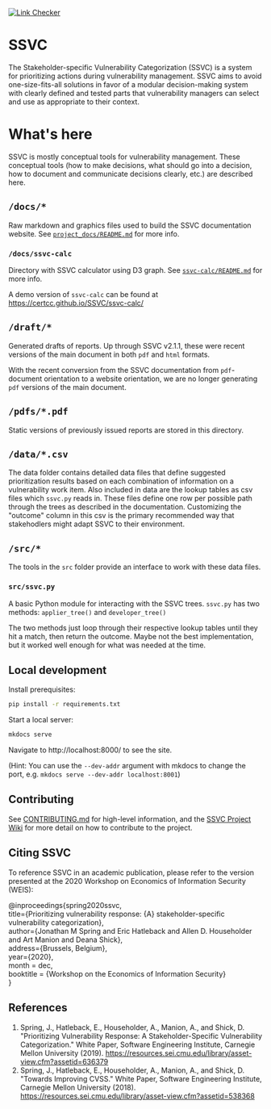 [![Link Checker](https://github.com/CERTCC/SSVC/actions/workflows/link_checker.yml/badge.svg)](https://github.com/CERTCC/SSVC/actions/workflows/link_checker.yml)

# SSVC

The Stakeholder-specific Vulnerability Categorization (SSVC) is a system for prioritizing actions during vulnerability management.
SSVC aims to avoid one-size-fits-all solutions in favor of a modular decision-making system with clearly defined and tested parts that vulnerability managers can select and use as appropriate to their context.

# What's here

SSVC is mostly conceptual tools for vulnerability management.
These conceptual tools (how to make decisions, what should go into a decision, how to document and communicate decisions clearly, etc.) are described here.

## `/docs/*`

Raw markdown and graphics files used to build the SSVC documentation website.
See [`project_docs/README.md`](project_docs/README.md) for more info.


### `/docs/ssvc-calc`

Directory with SSVC calculator using D3 graph.
See [`ssvc-calc/README.md`](docs/ssvc-calc/README.md) for more info.

A demo version of `ssvc-calc` can be found at https://certcc.github.io/SSVC/ssvc-calc/


## `/draft/*`

Generated drafts of reports.
Up through SSVC v2.1.1, these were recent versions of the main document in both `pdf` and `html` formats.

With the recent conversion from the SSVC documentation from `pdf`-document orientation to a website orientation,
we are no longer generating `pdf` versions of the main document.

## `/pdfs/*.pdf`

Static versions of previously issued reports are stored in this directory.

## `/data/*.csv`

The data folder contains detailed data files that define suggested prioritization results based on each combination of information on a vulnerability work item.
Also included in data are the lookup tables as csv files which `ssvc.py` reads in.
These files define one row per possible path through the trees as described in the documentation.
Customizing the "outcome" column in this csv is the primary recommended way that stakehodlers might adapt SSVC to their environment.

## `/src/*`

The tools in the `src` folder provide an interface to work with these data files.

### `src/ssvc.py`

A basic Python module for interacting with the SSVC trees. `ssvc.py` has
two methods: `applier_tree()` and `developer_tree()`

The two methods just loop through their respective lookup tables until
they hit a match, then return the outcome. Maybe not the best implementation,
but it worked well enough for what was needed at the time.

## Local development

Install prerequisites:

```bash
pip install -r requirements.txt
```

Start a local server:

```bash
mkdocs serve
```

Navigate to http://localhost:8000/ to see the site.

(Hint: You can use the `--dev-addr` argument with mkdocs to change the port, e.g. `mkdocs serve --dev-addr localhost:8001`)

## Contributing

See [CONTRIBUTING.md](CONTRIBUTING.md) for high-level information, and the [SSVC Project Wiki](https://github.com/CERTCC/SSVC/wiki)
for more detail on how to contribute to the project.

## Citing SSVC

To reference SSVC in an academic publication, please refer to the version presented at the 2020 Workshop on Economics of Information Security (WEIS):

@inproceedings{spring2020ssvc,  
  title={Prioritizing vulnerability response: {A} stakeholder-specific vulnerability categorization},  
  author={Jonathan M Spring and Eric Hatleback and Allen D. Householder and Art Manion and Deana Shick},  
  address={Brussels, Belgium},  
  year={2020},  
  month = dec,  
  booktitle = {Workshop on the Economics of Information Security}  
}

## References

1. Spring, J., Hatleback, E., Householder, A., Manion, A., and Shick, D. "Prioritizing Vulnerability Response: A Stakeholder-Specific Vulnerability Categorization." White Paper, Software Engineering Institute, Carnegie Mellon University (2019). https://resources.sei.cmu.edu/library/asset-view.cfm?assetid=636379
2. Spring, J., Hatleback, E., Householder, A., Manion, A., and Shick, D. "Towards Improving CVSS." White Paper, Software Engineering Institute, Carnegie Mellon University (2018). https://resources.sei.cmu.edu/library/asset-view.cfm?assetid=538368
